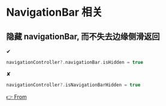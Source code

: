 # NavigationBar 相关

## 隐藏 navigationBar, 而不失去边缘侧滑返回

✔︎

```swift
navigationController?.navigationBar.isHidden = true
```

✘

```swift
navigationController?.isNavigationBarHidden = true
```

[👉 From](https://stackoverflow.com/a/37092015/5211544)

